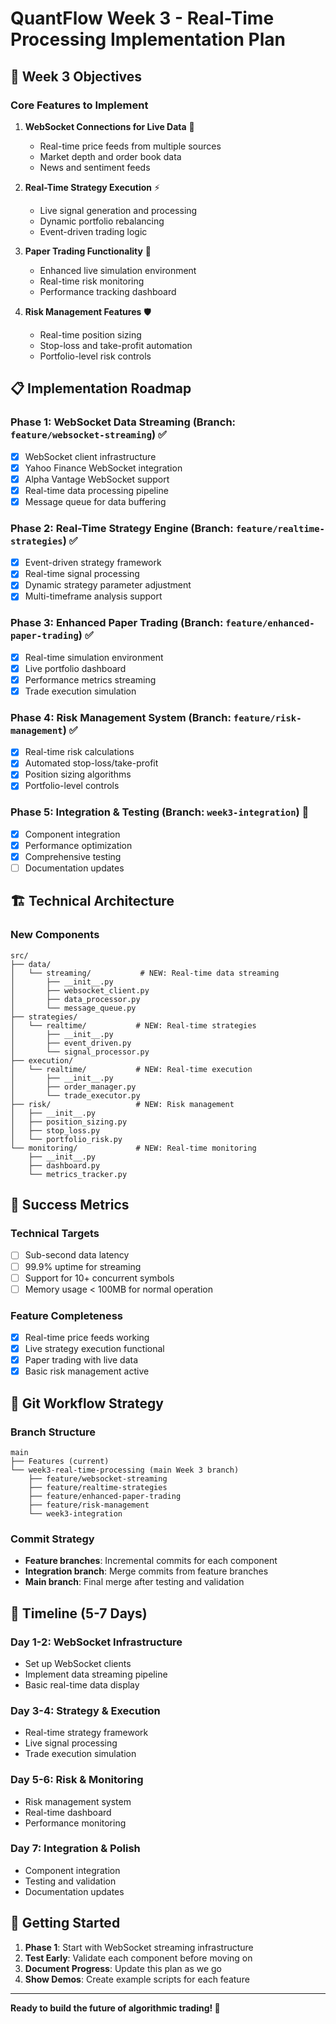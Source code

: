 # QuantFlow Week 3 - Real-Time Processing Implementation Plan

## 🚀 Week 3 Objectives

### Core Features to Implement
1. **WebSocket Connections for Live Data** 📡
   - Real-time price feeds from multiple sources
   - Market depth and order book data
   - News and sentiment feeds

2. **Real-Time Strategy Execution** ⚡
   - Live signal generation and processing
   - Dynamic portfolio rebalancing
   - Event-driven trading logic

3. **Paper Trading Functionality** 📝
   - Enhanced live simulation environment
   - Real-time risk monitoring
   - Performance tracking dashboard

4. **Risk Management Features** 🛡️
   - Real-time position sizing
   - Stop-loss and take-profit automation
   - Portfolio-level risk controls

## 📋 Implementation Roadmap

### Phase 1: WebSocket Data Streaming (Branch: `feature/websocket-streaming`) ✅
- [x] WebSocket client infrastructure
- [x] Yahoo Finance WebSocket integration
- [x] Alpha Vantage WebSocket support
- [x] Real-time data processing pipeline
- [x] Message queue for data buffering

### Phase 2: Real-Time Strategy Engine (Branch: `feature/realtime-strategies`) ✅
- [x] Event-driven strategy framework
- [x] Real-time signal processing
- [x] Dynamic strategy parameter adjustment
- [x] Multi-timeframe analysis support

### Phase 3: Enhanced Paper Trading (Branch: `feature/enhanced-paper-trading`) ✅
- [x] Real-time simulation environment
- [x] Live portfolio dashboard
- [x] Performance metrics streaming
- [x] Trade execution simulation

### Phase 4: Risk Management System (Branch: `feature/risk-management`) ✅
- [x] Real-time risk calculations
- [x] Automated stop-loss/take-profit
- [x] Position sizing algorithms
- [x] Portfolio-level controls

### Phase 5: Integration & Testing (Branch: `week3-integration`) 🔄
- [x] Component integration
- [x] Performance optimization
- [x] Comprehensive testing
- [ ] Documentation updates

## 🏗️ Technical Architecture

### New Components
```
src/
├── data/
│   └── streaming/           # NEW: Real-time data streaming
│       ├── __init__.py
│       ├── websocket_client.py
│       ├── data_processor.py
│       └── message_queue.py
├── strategies/
│   └── realtime/           # NEW: Real-time strategies
│       ├── __init__.py
│       ├── event_driven.py
│       └── signal_processor.py
├── execution/
│   └── realtime/           # NEW: Real-time execution
│       ├── __init__.py
│       ├── order_manager.py
│       └── trade_executor.py
├── risk/                   # NEW: Risk management
│   ├── __init__.py
│   ├── position_sizing.py
│   ├── stop_loss.py
│   └── portfolio_risk.py
└── monitoring/             # NEW: Real-time monitoring
    ├── __init__.py
    ├── dashboard.py
    └── metrics_tracker.py
```

## 🎯 Success Metrics

### Technical Targets
- [ ] Sub-second data latency
- [ ] 99.9% uptime for streaming
- [ ] Support for 10+ concurrent symbols
- [ ] Memory usage < 100MB for normal operation

### Feature Completeness
- [x] Real-time price feeds working
- [x] Live strategy execution functional
- [x] Paper trading with live data
- [x] Basic risk management active

## 🔄 Git Workflow Strategy

### Branch Structure
```
main
├── Features (current)
└── week3-real-time-processing (main Week 3 branch)
    ├── feature/websocket-streaming
    ├── feature/realtime-strategies  
    ├── feature/enhanced-paper-trading
    ├── feature/risk-management
    └── week3-integration
```

### Commit Strategy
- **Feature branches**: Incremental commits for each component
- **Integration branch**: Merge commits from feature branches
- **Main branch**: Final merge after testing and validation

## 📅 Timeline (5-7 Days)

### Day 1-2: WebSocket Infrastructure
- Set up WebSocket clients
- Implement data streaming pipeline
- Basic real-time data display

### Day 3-4: Strategy & Execution
- Real-time strategy framework
- Live signal processing
- Trade execution simulation

### Day 5-6: Risk & Monitoring
- Risk management system
- Real-time dashboard
- Performance monitoring

### Day 7: Integration & Polish
- Component integration
- Testing and validation
- Documentation updates

## 🚀 Getting Started

1. **Phase 1**: Start with WebSocket streaming infrastructure
2. **Test Early**: Validate each component before moving on
3. **Document Progress**: Update this plan as we go
4. **Show Demos**: Create example scripts for each feature

---

**Ready to build the future of algorithmic trading! 🚀**
